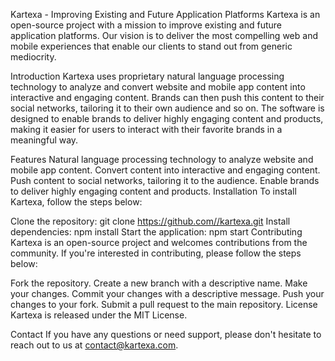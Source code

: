
Kartexa - Improving Existing and Future Application Platforms
Kartexa is an open-source project with a mission to improve existing and future application platforms. Our vision is to deliver the most compelling web and mobile experiences that enable our clients to stand out from generic mediocrity.

Introduction
Kartexa uses proprietary natural language processing technology to analyze and convert website and mobile app content into interactive and engaging content. Brands can then push this content to their social networks, tailoring it to their own audience and so on. The software is designed to enable brands to deliver highly engaging content and products, making it easier for users to interact with their favorite brands in a meaningful way.

Features
Natural language processing technology to analyze website and mobile app content.
Convert content into interactive and engaging content.
Push content to social networks, tailoring it to the audience.
Enable brands to deliver highly engaging content and products.
Installation
To install Kartexa, follow the steps below:

Clone the repository: git clone [https://github.com/<username>/kartexa.git](https://github.com/theprasenjeet/Kartexage)
Install dependencies: npm install
Start the application: npm start
Contributing
Kartexa is an open-source project and welcomes contributions from the community. If you're interested in contributing, please follow the steps below:

Fork the repository.
Create a new branch with a descriptive name.
Make your changes.
Commit your changes with a descriptive message.
Push your changes to your fork.
Submit a pull request to the main repository.
License
Kartexa is released under the MIT License.

Contact
If you have any questions or need support, please don't hesitate to reach out to us at contact@kartexa.com.
